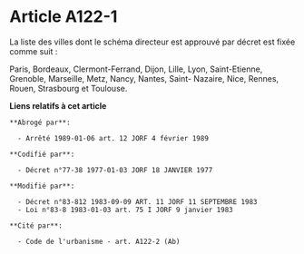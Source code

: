 # Article A122-1

La liste des villes dont le schéma directeur est approuvé par décret est fixée comme suit :

Paris, Bordeaux, Clermont-Ferrand, Dijon, Lille, Lyon, Saint-Etienne, Grenoble, Marseille, Metz, Nancy, Nantes, Saint-
Nazaire, Nice, Rennes, Rouen, Strasbourg et Toulouse.

**Liens relatifs à cet article**

	**Abrogé par**:

	  - Arrêté 1989-01-06 art. 12 JORF 4 février 1989

	**Codifié par**:

	  - Décret n°77-38 1977-01-03 JORF 18 JANVIER 1977

	**Modifié par**:

	  - Décret n°83-812 1983-09-09 ART. 11 JORF 11 SEPTEMBRE 1983
	  - Loi n°83-8 1983-01-03 art. 75 I JORF 9 janvier 1983

	**Cité par**:

	  - Code de l'urbanisme - art. A122-2 (Ab)
